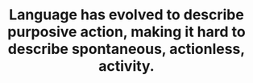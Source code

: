 ---
title: "Language has evolved to describe purposive action, making it hard to describe spontaneous, actionless, activity."
tags: daoism human
---
